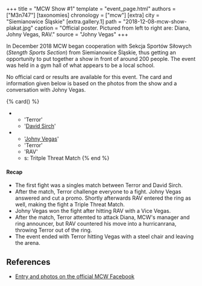 +++
title = "MCW Show #1"
template = "event_page.html"
authors = ["M3n747"]
[taxonomies]
chronology = ["mcw"]
[extra]
city = "Siemianowice Śląskie"
[extra.gallery.1]
path = "2018-12-08-mcw-show-plakat.jpg"
caption = "Official poster. Pictured from left to right are: Diana, Johny Vegas, RAV."
source = "Johny Vegas"
+++

In December 2018 MCW began cooperation with Sekcja Sportów Siłowych (_Stength Sports Section_) from Siemianowice Śląskie, thus getting an opportunity to put together a show in front of around 200 people. The event was held in a gym hall of what appears to be a local school.

No official card or results are available for this event. The card and information given below is based on the photos from the show and a conversation with Johny Vegas.

{% card() %}
- - 'Terror'
  - '[David Sirch](@/w/sinister.md)'
- - '[Johny Vegas](@/w/johny-vegas.md)'
  - 'Terror'
  - 'RAV'
  - s: Tritple Threat Match
{% end %}

#### Recap

* The first fight was a singles match between Terror and David Sirch.
* After the match, Terror challenge everyone to a fight. Johny Vegas answered and cut a promo. Shortly afterwards RAV entered the ring as well, making the fight a Triple Threat Match.
* Johny Vegas won the fight after hitting RAV with a Vice Vegas.
* After the match, Terror attemted to attack Diana, MCW's manager and ring announcer, but RAV countered his move into a hurricanrana, throwing Terror out of the ring.
* The event ended with Terror hitting Vegas with a steel chair and leaving the arena.

## References

* [Entry and photos on the official MCW Facebook](https://www.facebook.com/minecitywrestling/posts/pfbid0q7kBtG6LBat5ecqDqCqQsxGHtrvk9vEhc44FvBcwSwTSPfJJcUkbhjrjYzZt8tK3l)

